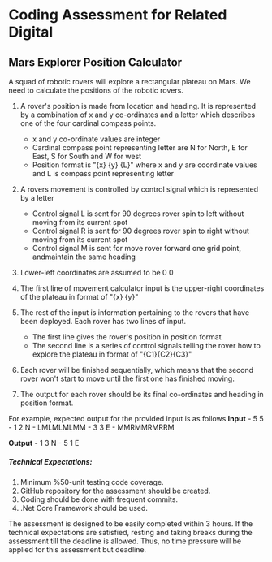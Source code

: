 # Coding Assessment for Related Digital
## Mars Explorer Position Calculator

A squad of robotic rovers will explore a rectangular plateau on Mars. We need to calculate the positions of the robotic rovers.

1. A rover's position is made from location and heading. It is represented by a combination of x and y co-ordinates and a letter which describes one of the four cardinal compass points.
	- x and y co-ordinate values are integer
	- Cardinal compass point representing letter are N for North, E for East, S for South and W for west
	- Position format is "{x} {y} {L}" where x and y are coordinate values and L is compass point representing letter

2. A rovers movement is controlled by control signal which is represented by a letter
	- Control signal L is sent for 90 degrees rover spin to left without moving from its current spot
	- Control signal R is sent for 90 degrees rover spin to right without moving from its current spot
	- Control signal M is sent for move rover forward one grid point, andmaintain the same heading

3. Lower-left coordinates are assumed to be 0 0

4. The first line of movement calculator input is the upper-right coordinates of the plateau in format of "{x} {y}"

5. The rest of the input is information pertaining to the rovers that have been deployed. Each rover has two lines of input.
	- The first line gives the rover's position in position format
	- The second line is a series of control signals telling the rover how to explore the plateau in format of "{C1}{C2}{C3}"

6. Each rover will be finished sequentially, which means that the second rover won't start to move until the first one has finished moving.
7. The output for each rover should be its final co-ordinates and heading in position format.

For example, expected output for the provided input is as follows
**Input**
	- 5 5
	- 1 2 N
	- LMLMLMLMM
	- 3 3 E
	- MMRMMRMRRM

**Output**
	- 1 3 N
	- 5 1 E

##### Technical Expectations:
1. Minimum %50-unit testing code coverage.
2. GitHub repository for the assessment should be created.
3. Coding should be done with frequent commits.
4. .Net Core Framework should be used.

The assessment is designed to be easily completed within 3 hours. If the technical expectations are satisfied, resting and taking breaks during the assessment till the deadline is allowed. Thus, no time pressure will be applied for this assessment but deadline.
